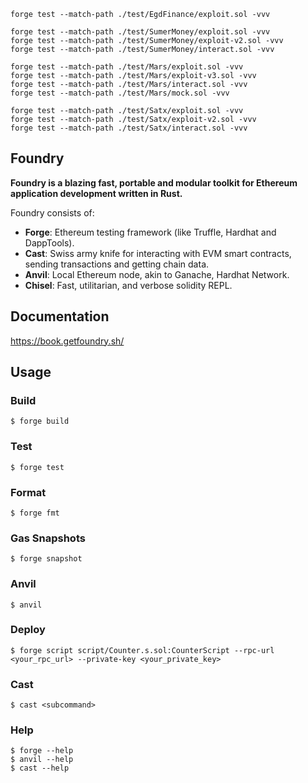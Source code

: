 ```shell
forge test --match-path ./test/EgdFinance/exploit.sol -vvv

forge test --match-path ./test/SumerMoney/exploit.sol -vvv
forge test --match-path ./test/SumerMoney/exploit-v2.sol -vvv
forge test --match-path ./test/SumerMoney/interact.sol -vvv

forge test --match-path ./test/Mars/exploit.sol -vvv
forge test --match-path ./test/Mars/exploit-v3.sol -vvv
forge test --match-path ./test/Mars/interact.sol -vvv
forge test --match-path ./test/Mars/mock.sol -vvv

forge test --match-path ./test/Satx/exploit.sol -vvv
forge test --match-path ./test/Satx/exploit-v2.sol -vvv
forge test --match-path ./test/Satx/interact.sol -vvv
```

## Foundry

**Foundry is a blazing fast, portable and modular toolkit for Ethereum application development written in Rust.**

Foundry consists of:

-   **Forge**: Ethereum testing framework (like Truffle, Hardhat and DappTools).
-   **Cast**: Swiss army knife for interacting with EVM smart contracts, sending transactions and getting chain data.
-   **Anvil**: Local Ethereum node, akin to Ganache, Hardhat Network.
-   **Chisel**: Fast, utilitarian, and verbose solidity REPL.

## Documentation

https://book.getfoundry.sh/

## Usage

### Build

```shell
$ forge build
```

### Test

```shell
$ forge test
```

### Format

```shell
$ forge fmt
```

### Gas Snapshots

```shell
$ forge snapshot
```

### Anvil

```shell
$ anvil
```

### Deploy

```shell
$ forge script script/Counter.s.sol:CounterScript --rpc-url <your_rpc_url> --private-key <your_private_key>
```

### Cast

```shell
$ cast <subcommand>
```

### Help

```shell
$ forge --help
$ anvil --help
$ cast --help
```
